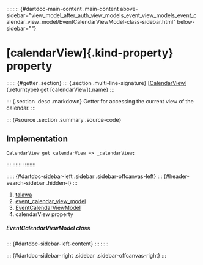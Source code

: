 :::::::: {#dartdoc-main-content .main-content above-sidebar="view_model_after_auth_view_models_event_view_models_event_calendar_view_model/EventCalendarViewModel-class-sidebar.html" below-sidebar=""}
<div>

# [calendarView]{.kind-property} property

</div>

:::::: {#getter .section}
::: {.section .multi-line-signature}
[[CalendarView](https://pub.dev/documentation/syncfusion_flutter_calendar/28.2.3/calendar/CalendarView.html)]{.returntype}
get [calendarView]{.name}
:::

::: {.section .desc .markdown}
Getter for accessing the current view of the calendar.
:::

::: {#source .section .summary .source-code}
## Implementation

``` language-dart
CalendarView get calendarView => _calendarView;
```
:::
::::::
::::::::

::::: {#dartdoc-sidebar-left .sidebar .sidebar-offcanvas-left}
::: {#header-search-sidebar .hidden-l}
:::

1.  [talawa](../../index.html)
2.  [event_calendar_view_model](../../view_model_after_auth_view_models_event_view_models_event_calendar_view_model/)
3.  [EventCalendarViewModel](../../view_model_after_auth_view_models_event_view_models_event_calendar_view_model/EventCalendarViewModel-class.html)
4.  calendarView property

##### EventCalendarViewModel class

::: {#dartdoc-sidebar-left-content}
:::
:::::

::: {#dartdoc-sidebar-right .sidebar .sidebar-offcanvas-right}
:::

